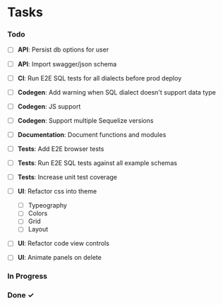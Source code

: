 # Tasks

### Todo

- [ ] **API**: Persist db options for user
- [ ] **API**: Import swagger/json schema

- [ ] **CI**: Run E2E SQL tests for all dialects before prod deploy

- [ ] **Codegen**: Add warning when SQL dialect doesn't support data type
- [ ] **Codegen**: JS support
- [ ] **Codegen**: Support multiple Sequelize versions

- [ ] **Documentation**: Document functions and modules

- [ ] **Tests**: Add E2E browser tests
- [ ] **Tests**: Run E2E SQL tests against all example schemas
- [ ] **Tests**: Increase unit test coverage

- [ ] **UI**: Refactor css into theme
  - [ ] Typeography
  - [ ] Colors
  - [ ] Grid
  - [ ] Layout
- [ ] **UI**: Refactor code view controls
- [ ] **UI**: Animate panels on delete

### In Progress

### Done ✓
